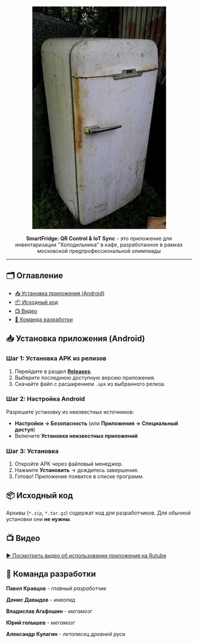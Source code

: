 <div align="center" style="text-align: center;">
  
![Холодильник](assets/images/LMNDGaJR_t4.jpg)

**SmartFridge: QR Control & IoT Sync** - это приложение для инвентаризации "Холодильника" в кафе, разработанное в рамках московской предпрофессиональной олимпиады

---
</div>

## 🗂️ Оглавление

- [📥 Установка приложения (Android)](#-установка-приложения-android)
- [📦 Исходный код](#-исходный-код)
- [📺 Видео](#-видео)
- [👥 Команда разработки](#-команда-разработки)

## 📥 Установка приложения (Android)
### Шаг 1: Установка APK из релизов
1. Перейдите в раздел [**Releases**](https://github.com/Proman2702/mppo_app/releases/).
2. Выберите последнюю доступную версию приложения.  
3. Скачайте файл с расширением `.apk` из выбранного релиза.

### Шаг 2: Настройка Android
Разрешите установку из неизвестных источников:  
- **Настройки → Безопасность** (или **Приложения → Специальный доступ**)  
- Включите **Установка неизвестных приложений**

### Шаг 3: Установка
1. Откройте APK через файловый менеджер.  
2. Нажмите **Установить** → дождитесь завершения.  
3. Готово! Приложение появится в списке программ.

## 📦 Исходный код
Архивы (`*.zip`, `*.tar.gz`) содержат код для разработчиков. Для обычной установки они **не нужны**.

## 📺 Видео
[▶ Посмотреть видео об использовании приложения на Rutube](https://rutube.ru/video/private/7cce0e20e3981a1dc5005a50df5ad927/?p=buD95d-bBDBwgdiemcXllg)

## 👥 Команда разработки 
**Павел Кравцов** - *главный разработчик*

**Денис Давыдов** - *инвалид*

**Владислав Агафошин** - *мегамозг*

**Юрий голышев** - *мегамозг*

**Александр Кулагин** - *летописец древней руси*
